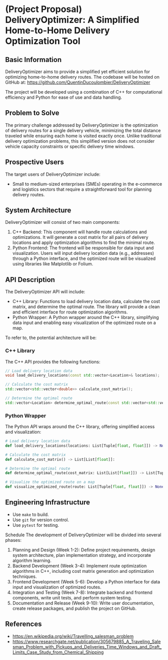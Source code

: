 # (Project Proposal) DeliveryOptimizer: A Simplified Home-to-Home Delivery Optimization Tool

## Basic Information

DeliveryOptimizer aims to provide a simplified yet efficient solution for optimizing home-to-home delivery routes. The codebase will be hosted on GitHub at: https://github.com/QuentinDucoulombier/DeliveryOptimizer

The project will be developed using a combination of C++ for computational efficiency and Python for ease of use and data handling.

## Problem to Solve

The primary challenge addressed by DeliveryOptimizer is the optimization of delivery routes for a single delivery vehicle, minimizing the total distance traveled while ensuring each home is visited exactly once. Unlike traditional delivery optimization problems, this simplified version does not consider vehicle capacity constraints or specific delivery time windows.

## Prospective Users

The target users of DeliveryOptimizer include:

- Small to medium-sized enterprises (SMEs) operating in the e-commerce and logistics sectors that require a straightforward tool for planning delivery routes.

## System Architecture

DeliveryOptimizer will consist of two main components:

1. C++ Backend: This component will handle route calculations and optimizations. It will generate a cost matrix for all pairs of delivery locations and apply optimization algorithms to find the minimal route.
2. Python Frontend: The frontend will be responsible for data input and visualization. Users will input delivery location data (e.g., addresses) through a Python interface, and the optimized route will be visualized using libraries like Matplotlib or Folium.

## API Description

The DeliveryOptimizer API will include:

- C++ Library: Functions to load delivery location data, calculate the cost matrix, and determine the optimal route. The library will provide a clean and efficient interface for route optimization algorithms.
- Python Wrapper: A Python wrapper around the C++ library, simplifying data input and enabling easy visualization of the optimized route on a map.

To refer to, the potential architecture will be:

### C++ Library

The C++ API provides the following functions:

```cpp
// Load delivery location data
void load_delivery_locations(const std::vector<Location>& locations);

// Calculate the cost matrix
std::vector<std::vector<double>> calculate_cost_matrix();

// Determine the optimal route
std::vector<Location> determine_optimal_route(const std::vector<std::vector<double>>& cost_matrix);
```

### Python Wrapper

The Python API wraps around the C++ library, offering simplified access and visualization:

```python
# Load delivery location data
def load_delivery_locations(locations: List[Tuple[float, float]]) -> None:

# Calculate the cost matrix
def calculate_cost_matrix() -> List[List[float]]:

# Determine the optimal route
def determine_optimal_route(cost_matrix: List[List[float]]) -> List[Tuple[float, float]]:

# Visualize the optimized route on a map
def visualize_optimized_route(route: List[Tuple[float, float]]) -> None:
```

## Engineering Infrastructure

- Use `make` to build.
- Use `git` for version control.
- Use `pytest` for testing.

Schedule
The development of DeliveryOptimizer will be divided into several phases:

1. Planning and Design (Week 1-2): Define project requirements, design system architecture, plan implementation strategy, and incorporate algorithm learning.
2. Backend Development (Week 3-4): Implement route optimization algorithms in C++, including cost matrix generation and optimization techniques.
3. Frontend Development (Week 5-6): Develop a Python interface for data input and visualization of optimized routes.
4. Integration and Testing (Week 7-8): Integrate backend and frontend components, write unit tests, and perform system testing.
5. Documentation and Release (Week 9-10): Write user documentation, create release packages, and publish the project on GitHub.

## References

- https://en.wikipedia.org/wiki/Travelling_salesman_problem
- https://www.researchgate.net/publication/305679885_A_Traveling_Salesman_Problem_with_Pickups_and_Deliveries_Time_Windows_and_Draft_Limits_Case_Study_from_Chemical_Shipping